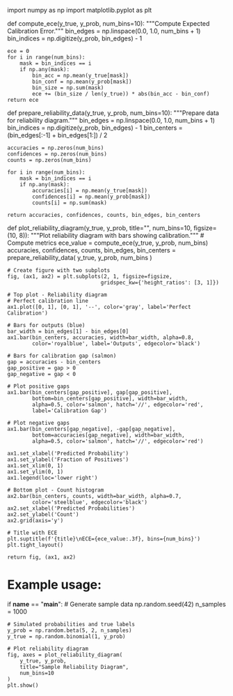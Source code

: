 import numpy as np
import matplotlib.pyplot as plt

def compute_ece(y_true, y_prob, num_bins=10):
    """Compute Expected Calibration Error."""
    bin_edges = np.linspace(0.0, 1.0, num_bins + 1)
    bin_indices = np.digitize(y_prob, bin_edges) - 1
    
    ece = 0
    for i in range(num_bins):
        mask = bin_indices == i
        if np.any(mask):
            bin_acc = np.mean(y_true[mask])
            bin_conf = np.mean(y_prob[mask])
            bin_size = np.sum(mask)
            ece += (bin_size / len(y_true)) * abs(bin_acc - bin_conf)
    return ece

def prepare_reliability_data(y_true, y_prob, num_bins=10):
    """Prepare data for reliability diagram."""
    bin_edges = np.linspace(0.0, 1.0, num_bins + 1)
    bin_indices = np.digitize(y_prob, bin_edges) - 1
    bin_centers = (bin_edges[:-1] + bin_edges[1:]) / 2
    
    accuracies = np.zeros(num_bins)
    confidences = np.zeros(num_bins)
    counts = np.zeros(num_bins)
    
    for i in range(num_bins):
        mask = bin_indices == i
        if np.any(mask):
            accuracies[i] = np.mean(y_true[mask])
            confidences[i] = np.mean(y_prob[mask])
            counts[i] = np.sum(mask)
            
    return accuracies, confidences, counts, bin_edges, bin_centers

def plot_reliability_diagram(y_true, y_prob, title="", num_bins=10, figsize=(10, 8)):
    """Plot reliability diagram with bars showing calibration."""
    # Compute metrics
    ece_value = compute_ece(y_true, y_prob, num_bins)
    accuracies, confidences, counts, bin_edges, bin_centers = prepare_reliability_data(
        y_true, y_prob, num_bins
    )
    
    # Create figure with two subplots
    fig, (ax1, ax2) = plt.subplots(2, 1, figsize=figsize, 
                                  gridspec_kw={'height_ratios': [3, 1]})
    
    # Top plot - Reliability diagram
    # Perfect calibration line
    ax1.plot([0, 1], [0, 1], '--', color='gray', label='Perfect Calibration')
    
    # Bars for outputs (blue)
    bar_width = bin_edges[1] - bin_edges[0]
    ax1.bar(bin_centers, accuracies, width=bar_width, alpha=0.8, 
            color='royalblue', label='Outputs', edgecolor='black')
    
    # Bars for calibration gap (salmon)
    gap = accuracies - bin_centers
    gap_positive = gap > 0
    gap_negative = gap < 0
    
    # Plot positive gaps
    ax1.bar(bin_centers[gap_positive], gap[gap_positive], 
            bottom=bin_centers[gap_positive], width=bar_width,
            alpha=0.5, color='salmon', hatch='//', edgecolor='red',
            label='Calibration Gap')
    
    # Plot negative gaps
    ax1.bar(bin_centers[gap_negative], -gap[gap_negative],
            bottom=accuracies[gap_negative], width=bar_width,
            alpha=0.5, color='salmon', hatch='//', edgecolor='red')
    
    ax1.set_xlabel('Predicted Probability')
    ax1.set_ylabel('Fraction of Positives')
    ax1.set_xlim(0, 1)
    ax1.set_ylim(0, 1)
    ax1.legend(loc='lower right')
    
    # Bottom plot - Count histogram
    ax2.bar(bin_centers, counts, width=bar_width, alpha=0.7,
            color='steelblue', edgecolor='black')
    ax2.set_xlabel('Predicted Probabilities')
    ax2.set_ylabel('Count')
    ax2.grid(axis='y')
    
    # Title with ECE
    plt.suptitle(f'{title}\nECE={ece_value:.3f}, bins={num_bins}')
    plt.tight_layout()
    
    return fig, (ax1, ax2)

# Example usage:
if __name__ == "__main__":
    # Generate sample data
    np.random.seed(42)
    n_samples = 1000
    
    # Simulated probabilities and true labels
    y_prob = np.random.beta(5, 2, n_samples)
    y_true = np.random.binomial(1, y_prob)
    
    # Plot reliability diagram
    fig, axes = plot_reliability_diagram(
        y_true, y_prob,
        title="Sample Reliability Diagram",
        num_bins=10
    )
    plt.show()
